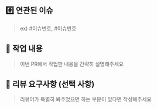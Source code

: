 ## #️⃣ 연관된 이슈

> ex) #이슈번호, #이슈번호

## 📝 작업 내용

> 이번 PR에서 작업한 내용을 간략히 설명해주세요

## 💬 리뷰 요구사항 (선택 사항)

> 리뷰어가 특별히 봐주었으면 하는 부분이 있다면 작성해주세요